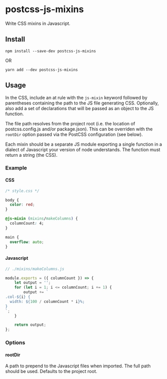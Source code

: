 # postcss-js-mixins

Write CSS mixins in Javascript.

## Install

```
npm install --save-dev postcss-js-mixins
```

OR

```
yarn add --dev postcss-js-mixins
```

## Usage

In the CSS, include an at rule with the `js-mixin` keyword followed by parentheses containing the path to the JS file generating CSS. Optionally, also add a set of declarations that will be passed as an object to the JS function.

The file path resolves from the project root (i.e. the location of postcss.config.js and/or package.json). This can be overriden with the `rootDir` option passed via the PostCSS configuration (see below).

Each mixin should be a separate JS module exporting a single function in a dialect of Javascript your version of node understands. The function must return a string (the CSS).

### Example

#### CSS

```CSS
/* style.css */

body {
  color: red;
}

@js-mixin (mixins/makeColumns) {
  columnCount: 4;
}

main {
  overflow: auto;
}
```

#### Javascript

```Javascript
// ./mixins/makeColumns.js

module.exports = ({ columnCount }) => {
    let output = '';
    for (let i = 1; i <= columnCount; i += 1) {
        output += `
.col-${i} {
  width: ${100 / columnCount * i}%;
}
`;
    }

    return output;
};
```

### Options

#### rootDir

A path to prepend to the Javascript files when imported. The full path should be used. Defaults to the project root.
